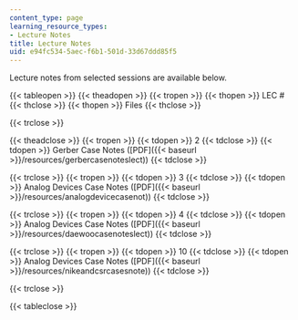 ```yaml
---
content_type: page
learning_resource_types:
- Lecture Notes
title: Lecture Notes
uid: e94fc534-5aec-f6b1-501d-33d67ddd85f5
---
```


Lecture notes from selected sessions are available below.

{{< tableopen >}}
{{< theadopen >}}
{{< tropen >}}
{{< thopen >}}
LEC #
{{< thclose >}}
{{< thopen >}}
Files
{{< thclose >}}

{{< trclose >}}

{{< theadclose >}}
{{< tropen >}}
{{< tdopen >}}
2
{{< tdclose >}}
{{< tdopen >}}
Gerber Case Notes ([PDF]({{< baseurl >}}/resources/gerbercasenoteslect))
{{< tdclose >}}

{{< trclose >}}
{{< tropen >}}
{{< tdopen >}}
3
{{< tdclose >}}
{{< tdopen >}}
Analog Devices Case Notes ([PDF]({{< baseurl >}}/resources/analogdevicecasenot))
{{< tdclose >}}

{{< trclose >}}
{{< tropen >}}
{{< tdopen >}}
4
{{< tdclose >}}
{{< tdopen >}}
Analog Devices Case Notes ([PDF]({{< baseurl >}}/resources/daewoocasenoteslect))
{{< tdclose >}}

{{< trclose >}}
{{< tropen >}}
{{< tdopen >}}
10
{{< tdclose >}}
{{< tdopen >}}
Analog Devices Case Notes ([PDF]({{< baseurl >}}/resources/nikeandcsrcasesnote))
{{< tdclose >}}

{{< trclose >}}

{{< tableclose >}}